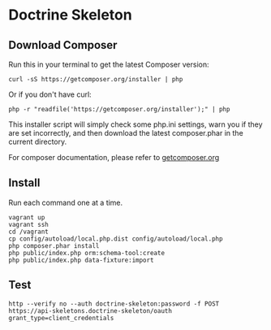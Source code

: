 Doctrine Skeleton
=================


Download Composer
-----------------

Run this in your terminal to get the latest Composer version:
```
curl -sS https://getcomposer.org/installer | php
```
Or if you don't have curl:
```
php -r "readfile('https://getcomposer.org/installer');" | php
```
This installer script will simply check some php.ini settings, warn
you if they are set incorrectly, and then download the latest composer.phar in the current directory.

For composer documentation, please refer to [getcomposer.org](https://getcomposer.org/)


Install
-------

Run each command one at a time.
```
vagrant up
vagrant ssh
cd /vagrant
cp config/autoload/local.php.dist config/autoload/local.php
php composer.phar install
php public/index.php orm:schema-tool:create
php public/index.php data-fixture:import
```

Test
----
```
http --verify no --auth doctrine-skeleton:password -f POST https://api-skeletons.doctrine-skeleton/oauth grant_type=client_credentials
```

